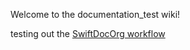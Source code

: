 Welcome to the documentation_test wiki!

testing out the [SwiftDocOrg workflow](https://github.com/SwiftDocOrg/github-wiki-publish-action/tree/rsync#3-generate-a-personal-access-token)
